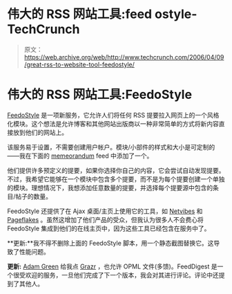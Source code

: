 # 伟大的 RSS 网站工具:feed ostyle-TechCrunch

> 原文：<https://web.archive.org/web/http://www.techcrunch.com/2006/04/09/great-rss-to-website-tool-feedostyle/>

# 伟大的 RSS 网站工具:FeedoStyle

 [](https://web.archive.org/web/20211127053440/http://www.feedostyle.com/) [FeedoStyle](https://web.archive.org/web/20211127053440/http://www.feedostyle.com/) 是一项新服务，它允许人们将任何 RSS 提要拉入网页上的一个风格化模块。这个想法是允许博客和其他网站出版商以一种非常简单的方式将新内容直接放到他们的网站上。

该服务易于设置，不需要创建用户帐户。模块/小部件的样式和大小是可定制的——我在下面的 [memeorandum](https://web.archive.org/web/20211127053440/http://tech.memeorandum.com/) feed 中添加了一个。

他们提供许多预定义的提要，如果你选择你自己的内容，它会尝试自动发现提要。不过，我希望它能够在一个模块中包含多个提要，而不是为每个提要创建一个单独的模块。理想情况下，我想添加任意数量的提要，并选择每个提要源中包含的条目/帖子的数量。

FeedoStyle 还提供了在 Ajax 桌面/主页上使用它的工具，如 [Netvibes](https://web.archive.org/web/20211127053440/http://www.netvibes.com/) 和 [Pageflakes](https://web.archive.org/web/20211127053440/http://www.pageflakes.com/) 。虽然这增加了他们产品的受众，但我认为很多人不会费心将 FeedoStyle 集成到他们的在线主页中，因为这些工具已经包含在服务中了。

**更新:**我不得不删除上面的 FeedoStyle 脚本，用一个静态截图替换它。这导致了性能问题。

**更新:** [Adam Green](https://web.archive.org/web/20211127053440/http://www.darwinianweb.com/) 给我点 [Grazr](https://web.archive.org/web/20211127053440/http://grazr.com/) ，也允许 OPML 文件(多馈)。FeedDigest 是一个很受欢迎的服务，一旦他们完成了下一个版本，我会对其进行评论。评论中还提到了其他人。
